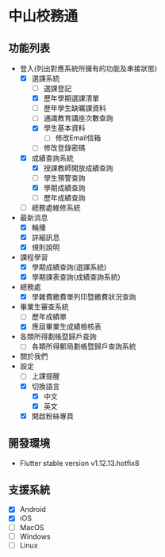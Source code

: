 # 中山校務通
## 功能列表
- 登入(列出對應系統所擁有的功能及串接狀態)
    - [x] 選課系統
        - [ ] 選課登記
        - [x] 歷年學期選課清單
        - [ ] 歷年學生缺曠課資料
        - [ ] 通識教育講座次數查詢
        - [x] 學生基本資料
            - [ ] 修改Email信箱
        - [ ] 修改登錄密碼
    - [x] 成績查詢系統
        - [x] 授課教師開放成績查詢
        - [ ] 學生預警查詢
        - [x] 學期成績查詢
        - [ ] 歷年成績查詢
    - [ ] 總務處維修系統
- 最新消息
    - [x] 輪播
    - [x] 詳細訊息
    - [x] 規則說明
- 課程學習
    - [x] 學期成績查詢(選課系統)
    - [x] 學期課表查詢(成績查詢系統)
- 總務處
    - [x] 學雜費繳費單列印暨繳費狀況查詢
- 畢業生審查系統
    - [ ] 歷年成績單
    - [x] 應屆畢業生成績檢核表
- 各類所得劃帳暨歸戶查詢
    - [ ] 各類所得郵局劃帳暨歸戶查詢系統
- 關於我們
- 設定
    - [ ] 上課提醒
    - [x] 切換語言
        - [x] 中文
        - [x] 英文
    - [x] 開啟粉絲專頁

## 開發環境
- Flutter stable version v1.12.13.hotfix8
## 支援系統
- [x] Android
- [x] iOS
- [ ] MacOS
- [ ] Windows
- [ ] Linux
